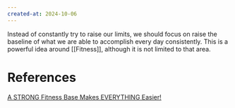 ```yaml
---
created-at: 2024-10-06
---
```


Instead of constantly try to raise our limits, we should focus on raise the baseline of what we are able to accomplish every day consistently. This is a powerful idea around [[Fitness]], although it is not limited to that area.

# References

[A STRONG Fitness Base Makes EVERYTHING Easier!](https://www.youtube.com/watch?v=xHxRWI3e75w)